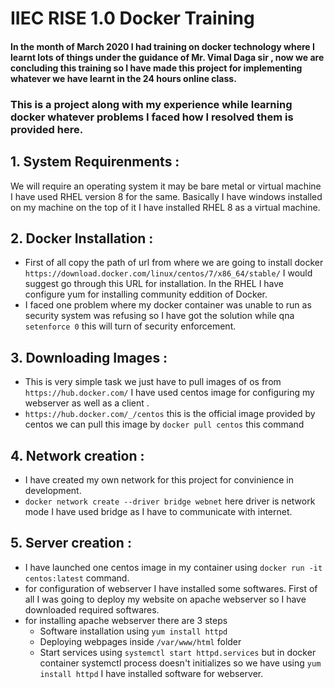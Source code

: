 # IIEC RISE 1.0 Docker Training

#### In the month of March 2020 I had training on docker technology where I learnt lots of things under the guidance of Mr. Vimal Daga sir , now we are concluding this training so I have made this project for implementing whatever we have learnt in the 24 hours online class.
### This is a project along with my experience while learning docker whatever problems I faced how I resolved them is provided here. 

## 1. System Requirenments :
  We will require an operating system it may be bare metal or virtual machine I have used RHEL version 8 for the same. Basically I have windows installed on my machine on the top of it I have installed RHEL 8 as a virtual machine.
  
## 2. Docker Installation :
 * First of all copy the path of url from where we are going to install docker `https://download.docker.com/linux/centos/7/x86_64/stable/` I would suggest go through this URL for installation. In the RHEL I have configure yum for installing community eddition of Docker.
 * I faced one problem where my docker container was unable to run as security system was refusing so I have got the solution while qna
`setenforce 0` this will turn of security enforcement. 

## 3. Downloading Images :
 * This is very simple task we just have to pull images of os from `https://hub.docker.com/` I have used centos image for configuring my webserver as well as a client .
 * `https://hub.docker.com/_/centos` this is the official image provided by centos we can pull this image by `docker pull centos` this  command 
 
 ## 4. Network creation :
  * I have created my own network for this project for convinience in development.
  * `docker network create --driver bridge webnet` here driver is network mode I have used bridge as I have to communicate with internet.
  
 ## 5. Server creation  :
  * I have launched one centos image in my  container using `docker run -it centos:latest` command. 
  * for configuration of webserver I have installed some softwares.  First of all I was going to deploy my website on apache webserver so I have downloaded required softwares.
  * for installing apache webserver there are 3 steps 
    *  Software installation using `yum install httpd`
    *  Deploying webpages inside `/var/www/html` folder
    *  Start services using `systemctl start httpd.services` but in docker container systemctl process doesn't initializes so we have 
  using `yum install httpd` I have installed software for webserver.
  
  
